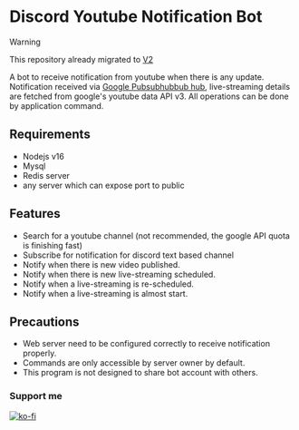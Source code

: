 # Discord Youtube Notification Bot

> [!WARNING]
> This repository already migrated to [V2](https://github.com/eslym/dcyt-bot-v2)

A bot to receive notification from youtube when there is any update. Notification received via
[Google Pubsubhubbub hub](https://pubsubhubbub.appspot.com/), live-streaming details are fetched from google's youtube
data API v3. All operations can be done by application command.

## Requirements
- Nodejs v16
- Mysql
- Redis server
- any server which can expose port to public

## Features
- Search for a youtube channel (not recommended, the google API quota is finishing fast)
- Subscribe for notification for discord text based channel
- Notify when there is new video published.
- Notify when there is new live-streaming scheduled.
- Notify when a live-streaming is re-scheduled.
- Notify when a live-streaming is almost start.

## Precautions
- Web server need to be configured correctly to receive notification properly.
- Commands are only accessible by server owner by default.
- This program is not designed to share bot account with others.

### Support me
[![ko-fi](https://ko-fi.com/img/githubbutton_sm.svg)](https://ko-fi.com/L4L56X3F6)
